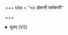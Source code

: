 +++
title = "५४ ओषन्ती समोषन्ती"

+++
<details><summary>मूलम् (VS)</summary>

ओष॑न्ती स॒मोष॑न्ती॒ ब्रह्म॑णो॒ वज्रः॑ ॥
</details>